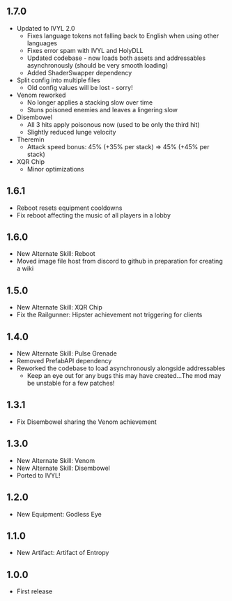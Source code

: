 ## 1.7.0
* Updated to IVYL 2.0
	* Fixes language tokens not falling back to English when using other languages
	* Fixes error spam with IVYL and HolyDLL
	* Updated codebase - now loads both assets and addressables asynchronously (should be very smooth loading)
	* Added ShaderSwapper dependency
* Split config into multiple files
	* Old config values will be lost - sorry!
* Venom reworked
	* No longer applies a stacking slow over time
	* Stuns poisoned enemies and leaves a lingering slow
* Disembowel
	* All 3 hits apply poisonous now (used to be only the third hit)
	* Slightly reduced lunge velocity
* Theremin
	* Attack speed bonus: 45% (+35% per stack) => 45% (+45% per stack)
* XQR Chip
	* Minor optimizations

## 1.6.1
* Reboot resets equipment cooldowns
* Fix reboot affecting the music of all players in a lobby

## 1.6.0
* New Alternate Skill: Reboot
* Moved image file host from discord to github in preparation for creating a wiki

## 1.5.0
* New Alternate Skill: XQR Chip
* Fix the Railgunner: Hipster achievement not triggering for clients

## 1.4.0
* New Alternate Skill: Pulse Grenade
* Removed PrefabAPI dependency
* Reworked the codebase to load asynchronously alongside addressables
	* Keep an eye out for any bugs this may have created...The mod may be unstable for a few patches!

## 1.3.1
* Fix Disembowel sharing the Venom achievement

## 1.3.0
* New Alternate Skill: Venom
* New Alternate Skill: Disembowel
* Ported to IVYL!

## 1.2.0
* New Equipment: Godless Eye

## 1.1.0
* New Artifact: Artifact of Entropy

## 1.0.0
* First release